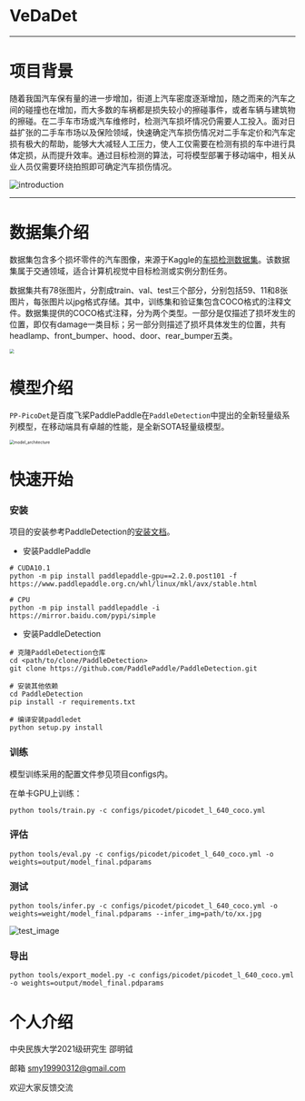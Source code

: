 # VeDaDet

------

# 项目背景

随着我国汽车保有量的进一步增加，街道上汽车密度逐渐增加，随之而来的汽车之间的碰撞也在增加，而大多数的车祸都是损失较小的擦碰事件，或者车辆与建筑物的擦碰。在二手车市场或汽车维修时，检测汽车损坏情况仍需要人工投入。面对日益扩张的二手车市场以及保险领域，快速确定汽车损伤情况对二手车定价和汽车定损有极大的帮助，能够大大减轻人工压力，使人工仅需要在检测有损的车中进行具体定损，从而提升效率。通过目标检测的算法，可将模型部署于移动端中，相关从业人员仅需要环绕拍照即可确定汽车损伤情况。

![introduction](https://raw.githubusercontent.com/smy1999/VeDaDet/release/2.3/images/introduction.jpeg)

------

# 数据集介绍

数据集包含多个损坏零件的汽车图像，来源于Kaggle的[车损检测数据集](https://www.kaggle.com/lplenka/coco-car-damage-detection-dataset)。该数据集属于交通领域，适合计算机视觉中目标检测或实例分割任务。

数据集共有78张图片，分割成train、val、test三个部分，分别包括59、11和8张图片，每张图片以jpg格式存储。其中，训练集和验证集包含COCO格式的注释文件。数据集提供的COCO格式注释，分为两个类型。一部分是仅描述了损坏发生的位置，即仅有damage一类目标；另一部分则描述了损坏具体发生的位置，共有headlamp、front_bumper、hood、door、rear_bumper五类。

<img src="https://raw.githubusercontent.com/smy1999/VeDaDet/release/2.3/images/dataset_image.png" style="zoom:50%;" />

# 模型介绍

`PP-PicoDet`是百度飞桨PaddlePaddle在`PaddleDetection`中提出的全新轻量级系列模型，在移动端具有卓越的性能，是全新SOTA轻量级模型。

<img src="https://raw.githubusercontent.com/smy1999/VeDaDet/release/2.3/images/model_architecture.png" alt="model_architecture" style="zoom:50%;" />

# 快速开始

### 安装

项目的安装参考PaddleDetection的[安装文档](https://github.com/PaddlePaddle/PaddleDetection/blob/release/2.3/docs/tutorials/INSTALL_cn.md)。

- 安装PaddlePaddle

```shell
# CUDA10.1
python -m pip install paddlepaddle-gpu==2.2.0.post101 -f https://www.paddlepaddle.org.cn/whl/linux/mkl/avx/stable.html

# CPU
python -m pip install paddlepaddle -i https://mirror.baidu.com/pypi/simple
```

- 安装PaddleDetection

```shell
# 克隆PaddleDetection仓库
cd <path/to/clone/PaddleDetection>
git clone https://github.com/PaddlePaddle/PaddleDetection.git

# 安装其他依赖
cd PaddleDetection
pip install -r requirements.txt

# 编译安装paddledet
python setup.py install
```

### 训练

模型训练采用的配置文件参见项目configs内。

在单卡GPU上训练：

```shell
python tools/train.py -c configs/picodet/picodet_l_640_coco.yml
```

### 评估

```shell
python tools/eval.py -c configs/picodet/picodet_l_640_coco.yml -o weights=output/model_final.pdparams
```

### 测试

```shell
python tools/infer.py -c configs/picodet/picodet_l_640_coco.yml -o weights=weight/model_final.pdparams --infer_img=path/to/xx.jpg
```

![test_image](https://raw.githubusercontent.com/smy1999/VeDaDet/release/2.3/images/test_66.jpg)

### 导出

```shell
python tools/export_model.py -c configs/picodet/picodet_l_640_coco.yml -o weights=output/model_final.pdparams
```

# 个人介绍

中央民族大学2021级研究生 邵明钺

邮箱 smy19990312@gmail.com

欢迎大家反馈交流